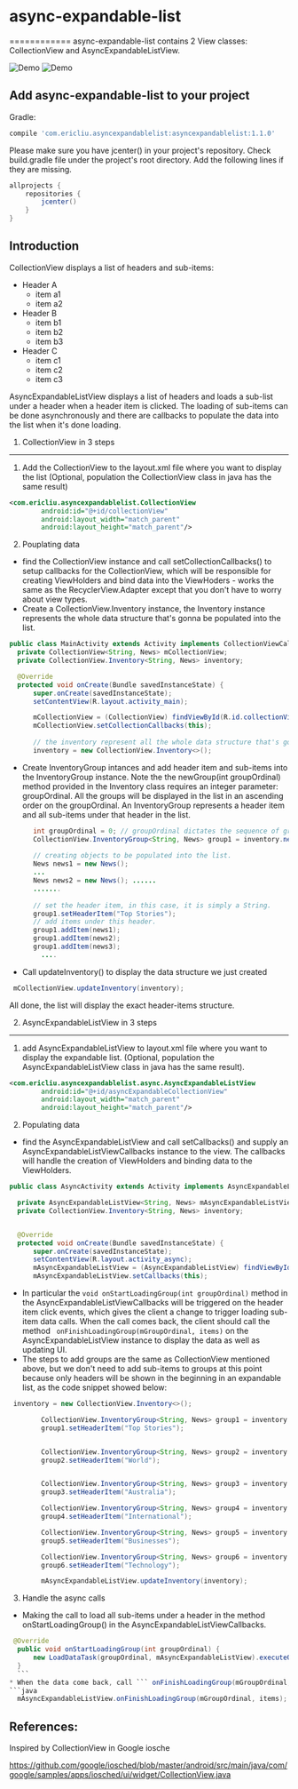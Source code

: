 # async-expandable-list
============
async-expandable-list contains 2 View classes: CollectionView and AsyncExpandableListView.


![Demo](https://cloud.githubusercontent.com/assets/3691022/19348717/0d6c98ec-919b-11e6-97c3-a8ff782a059b.gif)  ![Demo](https://cloud.githubusercontent.com/assets/3691022/19406879/cb982648-92da-11e6-86bf-7c82e8505e6c.gif)

Add async-expandable-list to your project
----------------------------
Gradle:
```gradle
compile 'com.ericliu.asyncexpandablelist:asyncexpandablelist:1.1.0'
```


Please make sure you have jcenter() in your project's repository. Check build.gradle file under the project's root directory. Add the following lines if they are missing. 
```gradle
allprojects {
    repositories {
        jcenter()
    }
}
```

Introduction
-------------------
CollectionView displays a list of headers and sub-items:
   * Header A
       * item a1
       * item a2
   * Header B
       * item b1
       * item b2
       * item b3
   * Header C
       * item c1
       * item c2
       * item c3
       
       
AsyncExpandableListView displays a list of headers and loads a sub-list under a header when a header item is clicked. The loading of sub-items can be done asynchronously and there are callbacks to populate the data into the list when it's done loading. 

 
 1. CollectionView in 3 steps
-------------------
1. Add the CollectionView to the layout.xml file where you want to display the list (Optional, population the CollectionView class in java has the same result)
```xml
<com.ericliu.asyncexpandablelist.CollectionView
        android:id="@+id/collectionView"
        android:layout_width="match_parent"
        android:layout_height="match_parent"/>

```

2. Pouplating data
  * find the CollectionView instance and call setCollectionCallbacks() to setup callbacks for the CollectionView, which will be responsible for creating ViewHolders and bind data into the ViewHoders - works the same as the RecyclerView.Adapter except that you don't have to worry about view types.
  * Create a CollectionView.Inventory instance, the Inventory instance represents the whole data structure that's gonna be populated into the list.
    
  
  ```java
 public class MainActivity extends Activity implements CollectionViewCallbacks<String, News> {
    private CollectionView<String, News> mCollectionView;
    private CollectionView.Inventory<String, News> inventory;

    @Override
    protected void onCreate(Bundle savedInstanceState) {
        super.onCreate(savedInstanceState);
        setContentView(R.layout.activity_main);

        mCollectionView = (CollectionView) findViewById(R.id.collectionView);
        mCollectionView.setCollectionCallbacks(this);
        
        // the inventory represent all the whole data structure that's gonna be populated into the list.
        inventory = new CollectionView.Inventory<>();

  ```
  * Create InventoryGroup intances and add header item and sub-items into the InventoryGroup instance.
  Note the the newGroup(int groupOrdinal) method provided in the Inventory class requires an integer parameter: groupOrdinal.
  All the groups will be displayed in the list in an ascending order on the groupOrdinal.
    An InventoryGroup represents a header item and all sub-items under that header in the list.
    
    
  ```java
        int groupOrdinal = 0; // groupOrdinal dictates the sequence of groups to be displayed in the list
        CollectionView.InventoryGroup<String, News> group1 = inventory.newGroup(groupOrdinal); 
        
        // creating objects to be populated into the list.
        News news1 = new News();
        ...  
        News news2 = new News(); ......
        .......
        
        // set the header item, in this case, it is simply a String.
        group1.setHeaderItem("Top Stories");
        // add items under this header.
        group1.addItem(news1);
        group1.addItem(news2);
        group1.addItem(news3);
          ....
  
  ```
  
  * Call updateInventory() to display the data structure we just created
  ```java
   mCollectionView.updateInventory(inventory);
  ```
  All done, the list will display the exact header-items structure. 
  
2. AsyncExpandableListView in 3 steps
-------------------
 
1. add AsyncExpandableListView to layout.xml file where you want to display the expandable list. (Optional, population the AsyncExpandableListView class in java has the same result).
```xml
<com.ericliu.asyncexpandablelist.async.AsyncExpandableListView
        android:id="@+id/asyncExpandableCollectionView"
        android:layout_width="match_parent"
        android:layout_height="match_parent"/>
```
2. Populating data
  * find the AsyncExpandableListView and call setCallbacks() and supply an AsyncExpandableListViewCallbacks instance to the view. The callbacks will handle the creation of ViewHolders and binding data to the ViewHolders. 
  ```java
  public class AsyncActivity extends Activity implements AsyncExpandableListViewCallbacks<String, News> {

    private AsyncExpandableListView<String, News> mAsyncExpandableListView;
    private CollectionView.Inventory<String, News> inventory;


    @Override
    protected void onCreate(Bundle savedInstanceState) {
        super.onCreate(savedInstanceState);
        setContentView(R.layout.activity_async);
        mAsyncExpandableListView = (AsyncExpandableListView) findViewById(R.id.asyncExpandableCollectionView);
        mAsyncExpandableListView.setCallbacks(this);
  
  ```
  
  
  * In particular the ``` void onStartLoadingGroup(int groupOrdinal) ``` method in the AsyncExpandableListViewCallbacks will be triggered on the header item click events, which gives the client a change to trigger loading sub-item data calls. When the call comes back, the client should call the method ``` onFinishLoadingGroup(mGroupOrdinal, items)``` on the AsyncExpandableListView instance to display the data as well as updating UI.
  * The steps to add groups are the same as CollectionView mentioned above, but we don't need to add sub-items to groups at this point because only headers will be shown in the beginning in an expandable list, as the code snippet showed below:
```java
 inventory = new CollectionView.Inventory<>();

        CollectionView.InventoryGroup<String, News> group1 = inventory.newGroup(0); // groupOrdinal is the smallest, displayed first
        group1.setHeaderItem("Top Stories");


        CollectionView.InventoryGroup<String, News> group2 = inventory.newGroup(2); // 2 is the second smallest ordinal, displayed second
        group2.setHeaderItem("World");


        CollectionView.InventoryGroup<String, News> group3 = inventory.newGroup(3);
        group3.setHeaderItem("Australia");

        CollectionView.InventoryGroup<String, News> group4 = inventory.newGroup(4); 
        group4.setHeaderItem("International");

        CollectionView.InventoryGroup<String, News> group5 = inventory.newGroup(5); 
        group5.setHeaderItem("Businesses");

        CollectionView.InventoryGroup<String, News> group6 = inventory.newGroup(6); 
        group6.setHeaderItem("Technology");

        mAsyncExpandableListView.updateInventory(inventory);

```

3. Handle the async calls
  * Making the call to load all sub-items under a header in the method onStartLoadingGroup() in the AsyncExpandableListViewCallbacks.
  
  ```java
   @Override
    public void onStartLoadingGroup(int groupOrdinal) {
        new LoadDataTask(groupOrdinal, mAsyncExpandableListView).executeOnExecutor(AsyncTask.THREAD_POOL_EXECUTOR);
    }
    ```
  * When the data come back, call ``` onFinishLoadingGroup(mGroupOrdinal, items); ``` to display data. 
  ```java
    mAsyncExpandableListView.onFinishLoadingGroup(mGroupOrdinal, items);
  ```

References:
-------------------
Inspired by CollectionView in Google iosche

https://github.com/google/iosched/blob/master/android/src/main/java/com/google/samples/apps/iosched/ui/widget/CollectionView.java
